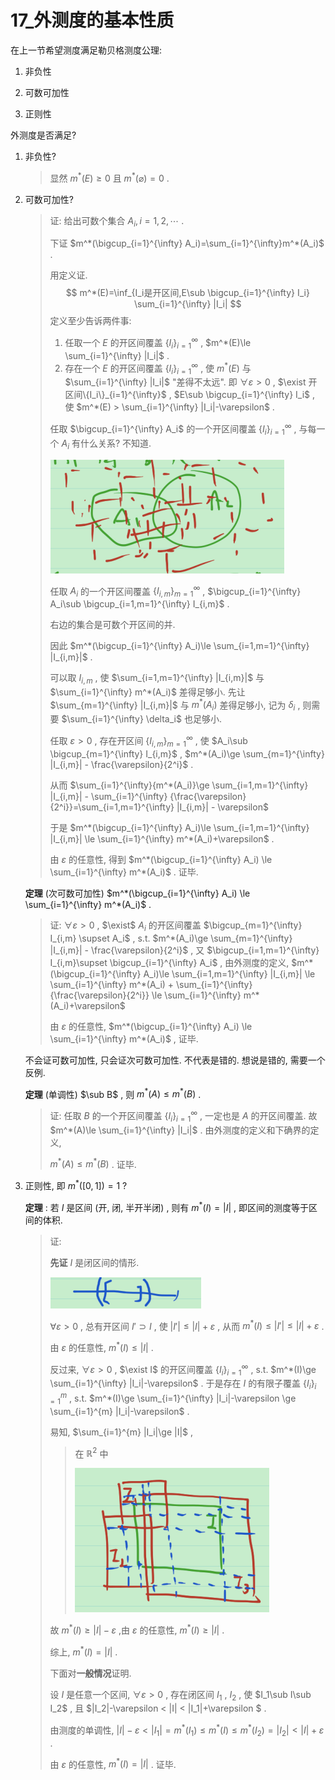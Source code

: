 # 17_外测度的基本性质

在上一节希望测度满足勒贝格测度公理:

1. 非负性

2. 可数可加性

3. 正则性

外测度是否满足?

1. 非负性?

   > 显然 $m^*(E)\ge 0$ 且 $m^*(\varnothing)=0$ .

2. 可数可加性?

   > 证: 给出可数个集合 $A_i, i=1,2,\cdots$ .
   >
   > 下证 $m^*(\bigcup_{i=1}^{\infty} A_i)=\sum_{i=1}^{\infty}m^*(A_i)$ .
   >
   > 用定义证.
   > $$
   > m^*(E)=\inf_{I_i是开区间,E\sub \bigcup_{i=1}^{\infty} I_i} \sum_{i=1}^{\infty} |I_i|
   > $$
   >  定义至少告诉两件事: 
   >
   > 1. 任取一个 $E$ 的开区间覆盖 $\{I_i\}_{i=1}^{\infty}$ , $m^*(E)\le \sum_{i=1}^{\infty} |I_i|$ .
   > 2. 存在一个 $E$ 的开区间覆盖 $\{I_i\}_{i=1}^{\infty}$ , 使 $m^*(E)$ 与 $\sum_{i=1}^{\infty} |I_i|$ "差得不太远". 即 $\forall \varepsilon >0$ , $\exist 开区间\{I_i\}_{i=1}^{\infty}$ , $E\sub \bigcup_{i=1}^{\infty} I_i$ , 使 $m^*(E) > \sum_{i=1}^{\infty} |I_i|-\varepsilon$ .
   >
   > 任取 $\bigcup_{i=1}^{\infty} A_i$ 的一个开区间覆盖 $\{I_i\}_{i=1}^{\infty}$ , 与每一个 $A_i$ 有什么关系? 不知道.
   >
   > ![image-20211217130530131](17_外测度的基本性质.assets/image-20211217130530131.png)
   >
   > 任取 $A_i$ 的一个开区间覆盖 $\{I_{i,m}\}_{m=1}^{\infty}$ , $\bigcup_{i=1}^{\infty} A_i\sub \bigcup_{i=1,m=1}^{\infty} I_{i,m}$ .
   >
   > 右边的集合是可数个开区间的并.
   >
   > 因此 $m^*(\bigcup_{i=1}^{\infty} A_i)\le \sum_{i=1,m=1}^{\infty} |I_{i,m}|$ .
   >
   > 可以取 $I_{i,m}$ , 使 $\sum_{i=1,m=1}^{\infty} |I_{i,m}|$ 与 $\sum_{i=1}^{\infty} m^*(A_i)$ 差得足够小. 先让 $\sum_{m=1}^{\infty} |I_{i,m}|$ 与 $m^*(A_i)$ 差得足够小, 记为 $\delta_i$ , 则需要 $\sum_{i=1}^{\infty} \delta_i$ 也足够小.
   >
   > 任取 $\varepsilon >0$ , 存在开区间 $\{I_{i,m}\}_{m=1}^{\infty}$ , 使 $A_i\sub \bigcup_{m=1}^{\infty} I_{i,m}$ , $m^*(A_i)\ge \sum_{m=1}^{\infty} |I_{i,m}| - \frac{\varepsilon}{2^i}$ .
   >
   > 从而 $\sum_{i=1}^{\infty}{m^*(A_i)}\ge \sum_{i=1,m=1}^{\infty} |I_{i,m}| - \sum_{i=1}^{\infty} {\frac{\varepsilon}{2^i}}=\sum_{i=1,m=1}^{\infty} |I_{i,m}| - \varepsilon$ 
   >
   > 于是 $m^*(\bigcup_{i=1}^{\infty} A_i)\le \sum_{i=1,m=1}^{\infty} |I_{i,m}| \le \sum_{i=1}^{\infty} m^*(A_i)+\varepsilon$ .
   >
   > 由 $\varepsilon$ 的任意性, 得到 $m^*(\bigcup_{i=1}^{\infty} A_i) \le \sum_{i=1}^{\infty} m^*(A_i)$ . 证毕.

   **定理** (次可数可加性) $m^*(\bigcup_{i=1}^{\infty} A_i) \le \sum_{i=1}^{\infty} m^*(A_i)$ .

   > 证: $\forall \varepsilon>0$ , $\exist$ $A_i$ 的开区间覆盖 $\bigcup_{m=1}^{\infty} I_{i,m} \supset A_i$ , s.t. $m^*(A_i)\ge \sum_{m=1}^{\infty} |I_{i,m}| - \frac{\varepsilon}{2^i}$ , 又 $\bigcup_{i=1,m=1}^{\infty} I_{i,m}\supset \bigcup_{i=1}^{\infty} A_i$ , 由外测度的定义, $m^*(\bigcup_{i=1}^{\infty} A_i)\le \sum_{i=1,m=1}^{\infty} |I_{i,m}| \le \sum_{i=1}^{\infty} m^*(A_i) + \sum_{i=1}^{\infty}{\frac{\varepsilon}{2^i}} \le \sum_{i=1}^{\infty} m^*(A_i)+\varepsilon$
   >
   > 由 $\varepsilon$ 的任意性, $m^*(\bigcup_{i=1}^{\infty} A_i) \le \sum_{i=1}^{\infty} m^*(A_i)$ , 证毕.

   不会证可数可加性, 只会证次可数可加性. 不代表是错的. 想说是错的, 需要一个反例.

   **定理** (单调性) $\sub B$ , 则 $m^*(A)\le m^*(B)$ .

   > 证: 任取 $B$ 的一个开区间覆盖 $\{I_i\}_{i=1}^{\infty}$ , 一定也是 $A$ 的开区间覆盖. 故  $m^*(A)\le \sum_{i=1}^{\infty} |I_i|$ . 由外测度的定义和下确界的定义, 
   >
   > $m^*(A)\le m^*(B)$ . 证毕.

3. 正则性, 即 $m^*([0,1])=1$ ?

   **定理** : 若 $I$ 是区间 (开, 闭, 半开半闭) , 则有 $m^*(I)=|I|$ , 即区间的测度等于区间的体积.

   >   证: 
   >
   > **先证** $I$ 是闭区间的情形. 
   >
   > ![image-20211217173639372](17_外测度的基本性质.assets/image-20211217173639372.png)
   >
   > $\forall \varepsilon >0$ , 总有开区间 $I'\supset I$ , 使 $|I'|\le |I|+\varepsilon$ , 从而 $m^*(I)\le |I'|\le |I|+\varepsilon$ .
   >
   > 由 $\varepsilon$ 的任意性, $m^*(I)\le |I|$ .
   >
   > 反过来, $\forall \varepsilon >0$ , $\exist I$ 的开区间覆盖 $\{I_i\}_{i=1}^{\infty}$ , s.t. $m^*(I)\ge \sum_{i=1}^{\infty} |I_i|-\varepsilon$ . 于是存在 $I$ 的有限子覆盖  $\{I_i\}_{i=1}^{m}$ , s.t. $m^*(I)\ge \sum_{i=1}^{\infty} |I_i|-\varepsilon \ge \sum_{i=1}^{m} |I_i|-\varepsilon$ .
   >
   > 易知, $\sum_{i=1}^{m} |I_i|\ge |I|$ , 
   >
   > > 在 $\mathbb{R}^2$ 中
   > >
   > > ![image-20211217175100984](17_外测度的基本性质.assets/image-20211217175100984.png)
   >
   > 故 $m^*(I) \ge |I|-\varepsilon$ ,由 $\varepsilon$ 的任意性, $m^*(I) \ge |I|$ .
   >
   > 综上, $m^*(I)=|I|$ .
   >
   > 下面对**一般情况**证明.
   >
   > 设 $I$ 是任意一个区间, $\forall \varepsilon >0$ , 存在闭区间 $I_1$ , $I_2$ , 使 $I_1\sub I\sub I_2$ , 且 $|I_2|-\varepsilon < |I| < |I_1|+\varepsilon $ . 
   >
   > 由测度的单调性, $|I|-\varepsilon<|I_1|=m^*(I_1)\le m^*(I)\le m^*(I_2)=|I_2|<|I|+\varepsilon$ .
   >
   > 由 $\varepsilon$ 的任意性, $m^*(I)=|I|$ . 证毕.

​		


